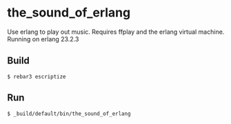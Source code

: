 the_sound_of_erlang
=====

Use erlang to play out music. Requires ffplay and the erlang virtual machine.
Running on erlang 23.2.3 

Build
-----

    $ rebar3 escriptize

Run
---

    $ _build/default/bin/the_sound_of_erlang
